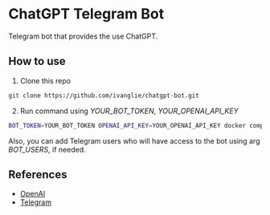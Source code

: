# ChatGPT Telegram Bot

Telegram bot that provides the use ChatGPT.

## How to use

1. Clone this repo

```sh
git clone https://github.com/ivanglie/chatgpt-bot.git
```

2. Run command using _YOUR_BOT_TOKEN_, _YOUR_OPENAI_API_KEY_

```sh
BOT_TOKEN=YOUR_BOT_TOKEN OPENAI_API_KEY=YOUR_OPENAI_API_KEY docker compose up -d
```

Also, you can add Telegram users who will have access to the bot using arg _BOT_USERS_, if needed.

## References
* [OpenAI](https://platform.openai.com/)
* [Telegram](https://telegram.org/)